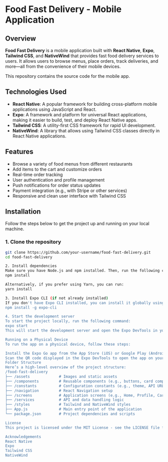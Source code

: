 # Food Fast Delivery - Mobile Application

## Overview

**Food Fast Delivery** is a mobile application built with **React Native**, **Expo**, **Tailwind CSS**, and **NativeWind** that provides fast food delivery services to users. It allows users to browse menus, place orders, track deliveries, and more—all from the convenience of their mobile devices.

This repository contains the source code for the mobile app.

## Technologies Used

- **React Native**: A popular framework for building cross-platform mobile applications using JavaScript and React.
- **Expo**: A framework and platform for universal React applications, making it easier to build, test, and deploy React Native apps.
- **Tailwind CSS**: A utility-first CSS framework for rapid UI development.
- **NativeWind**: A library that allows using Tailwind CSS classes directly in React Native applications.

## Features

- Browse a variety of food menus from different restaurants
- Add items to the cart and customize orders
- Real-time order tracking
- User authentication and profile management
- Push notifications for order status updates
- Payment integration (e.g., with Stripe or other services)
- Responsive and clean user interface with Tailwind CSS

## Installation

Follow the steps below to get the project up and running on your local machine.

### 1. Clone the repository

```bash
git clone https://github.com/your-username/food-fast-delivery.git
cd food-fast-delivery

2. Install dependencies
Make sure you have Node.js and npm installed. Then, run the following command to install all required dependencies:
npm install

Alternatively, if you prefer using Yarn, you can run:
yarn install

3. Install Expo CLI (if not already installed)
If you don't have Expo CLI installed, you can install it globally using npm:
npm install -g expo-cli

4. Start the development server
To start the project locally, run the following command:
expo start
This will start the development server and open the Expo DevTools in your browser. You can use a physical device or an emulator to preview the app.

Running on a Physical Device
To run the app on a physical device, follow these steps:

Install the Expo Go app from the App Store (iOS) or Google Play (Android).
Scan the QR code displayed in the Expo DevTools to open the app on your device.
Folder Structure
Here’s a high-level overview of the project structure:
/food-fast-delivery
├── /assets             # Images and static assets
├── /components         # Reusable components (e.g., buttons, card components)
├── /constants          # Configuration constants (e.g., theme, API URLs)
├── /navigation         # React Navigation setup
├── /screens            # Application screens (e.g., Home, Profile, Cart)
├── /services           # API and data handling logic
├── /styles             # Tailwind and NativeWind styles
├── App.js              # Main entry point of the application
└── package.json        # Project dependencies and scripts

License
This project is licensed under the MIT License - see the LICENSE file for details.

Acknowledgements
React Native
Expo
Tailwind CSS
NativeWind
